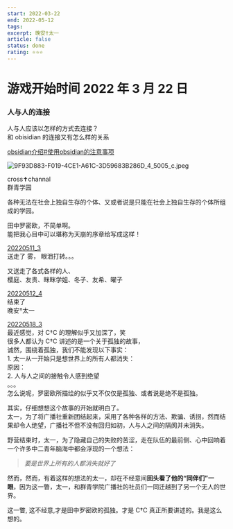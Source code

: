 ```yaml
---
start: 2022-03-22
end: 2022-05-12
tags:
excerpt: 晚安†太一
article: false
status: done
rating: ⭐⭐⭐ 
---
```


# 游戏开始时间 2022 年 3 月 22 日
### 人与人的连接
人与人应该以怎样的方式去连接？  
和 obisidian 的连接又有怎么样的关系 

[obsidian介绍#使用obsidian的注意事项](obsidian介绍.md#使用obsidian的注意事项)

![9F93D883-F019-4CE1-A61C-3D59683B286D_4_5005_c.jpeg](https://naglfar28.oss-ap-southeast-1.aliyuncs.com/naglfar28/9F93D883-F019-4CE1-A61C-3D59683B286D_4_5005_c.jpeg)

cross✝️channal  
群青学园

各种无法在社会上独自生存的个体、又或者说是只能在社会上独自生存的个体所组成的学园。

田中罗密欧，不简单啊。  
能把我心目中可以堪称为天崩的序章给写成这样！

[20220511_3](20220511_3)  
送走了 雾， 眼泪打转。。。

又送走了各式各样的人、  
樱庭、友贵、眯眯学姐、冬子、友希、曜子

[20220512_4](20220512_4)  
结束了  
晚安†太一

[20220518_3](20220518_3)  
最近感觉，对 C†C 的理解似乎又加深了，笑  
很多人都认为 C†C 讲述的是一个关于孤独的故事，  
诚然，围绕着孤独，我们不能发现以下事实：  
	1. 太一从一开始只是想世界上的所有人都消失：  
		原因：  
	2. 人与人之间的接触令人感到绝望  
	。。。  
怎么说呢，罗密欧所描绘的似乎又不仅仅是孤独、或者说是绝不是孤独。

其实，仔细想想这个故事的开始就明白了。  
太一，为了将广播社重新团结起来，采用了各种各样的方法、欺骗、诱拐，然而结果却令人绝望，广播社不但不没有回归如初，人与人之间的隔阂并未消失。

野营结束时，太一，为了隐藏自己的失败的苦涩，走在队伍的最前侧、心中回响着一个许多中二青年脑海中都会浮现的一个想法：
> *要是世界上所有的人都消失就好了*

然而，然而，有着这样的想法的太一，却在不经意间**回头看了他的“同伴们”一眼**，因为这一瞥，太一，和群青学院广播社的社员们一同迁越到了另一个无人的世界。

这一瞥, 这不经意,才是田中罗密欧的孤独。才是 C†C 真正所要讲述的。我是这么想的。  

